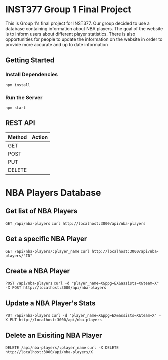 # INST377 Group 1 Final Project
This is Group 1's final project for INST377. Our group decided to use a database
containing information about NBA players. The goal of the website is to inform users about different player statistics. There is also opportunities for people to update the information on the website in order to provide more accurate and up to date information

## Getting Started
### Install Dependencies
`npm install`
### Run the Server
`npm start`

## REST API
| Method | Action |
| ------ | ------ |
| GET | | Retrieves resources |
| POST | | Creates resources |
| PUT | | Changes and/or replaces resources |
| DELETE | | Deletes resources |

# NBA Players Database
## Get list of NBA Players
`GET /api/nba-players`
`curl http://localhost:3000/api/nba-players`

## Get a specific NBA Player
`GET /api/nba-players/:player_name`
`curl http://localhost:3000/api/nba-players/"ID"`

## Create a NBA Player
`POST /api/nba-players`
`curl -d "player_name=X&ppg=EX&assists=X&team=X" -X POST http://localhost:3000/api/nba-players`

## Update a NBA Player's Stats
`PUT /api/nba-players`
`curl -d "player_name=X&ppg=EX&assists=X&team=X" -X PUT http://localhost:3000/api/nba-players`

## Delete an Exisiting NBA Player
`DELETE /api/nba-players/:player_name`
`curl -X DELETE http://localhost:3000/api/nba-players/X`


